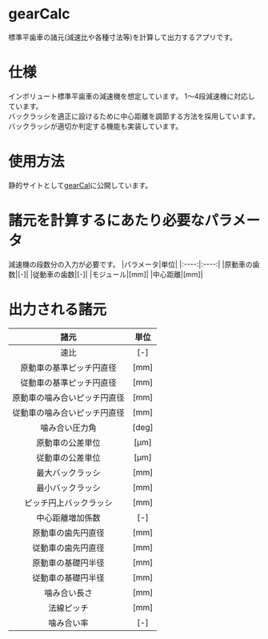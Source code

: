 # gearCalc
標準平歯車の諸元(減速比や各種寸法等)を計算して出力するアプリです。  
# 仕様
インボリュート標準平歯車の減速機を想定しています。
1〜4段減速機に対応しています。  
バックラッシを適正に設けるために中心距離を調節する方法を採用しています。  
バックラッシが適切か判定する機能も実装しています。
# 使用方法
静的サイトとして[gearCal](https://kisuisou.github.io/gearCalc/)に公開しています。
# 諸元を計算するにあたり必要なパラメータ
減速機の段数分の入力が必要です。
|パラメータ|単位|
|:----:|:----:|
|原動車の歯数|[-]|
|従動車の歯数|[-]|
|モジュール|[mm]|
|中心距離|[mm]|
# 出力される諸元
|諸元|単位|
|:----:|:----:|
|速比|[-]|
|原動車の基準ピッチ円直径|[mm]|
|従動車の基準ピッチ円直径|[mm]|
|原動車の噛み合いピッチ円直径|[mm]|
|従動車の噛み合いピッチ円直径|[mm]|
|噛み合い圧力角|[deg]|
|原動車の公差単位|[μm]|
|従動車の公差単位|[μm]|
|最大バックラッシ|[mm]|
|最小バックラッシ|[mm]|
|ピッチ円上バックラッシ|[mm]|
|中心距離増加係数|[-]|
|原動車の歯先円直径|[mm]|
|従動車の歯先円直径|[mm]|
|原動車の基礎円半径|[mm]|
|従動車の基礎円半径|[mm]|
|噛み合い長さ|[mm]|
|法線ピッチ|[mm]|
|噛み合い率|[-]|

